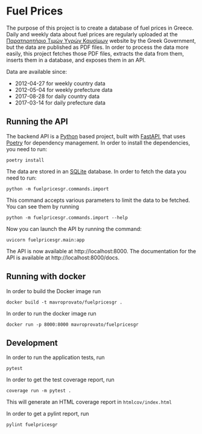 # Fuel Prices

The purpose of this project is to create a database of fuel prices in Greece. Daily and weekly data about fuel prices
are regularly uploaded at the [Παρατηρητήριο Τιμών Υγρών Καυσίμων](http://www.fuelprices.gr) website by the Greek
Government, but the data are published as PDF files. In order to process the data more easily, this project fetches
those PDF files, extracts the data from them, inserts them in a database, and exposes them in an API.

Data are available since:

* 2012-04-27 for weekly country data
* 2012-05-04 for weekly prefecture data
* 2017-08-28 for daily country data
* 2017-03-14 for daily prefecture data

## Running the API

The backend API is a [Python](https://www.python.org) based project, built with [FastAPI](https://fastapi.tiangolo.com),
that uses [Poetry](https://python-poetry.org) for dependency management. In order to install the dependencies, you need
to run:

```
poetry install
```

The data are stored in an [SQLite](https://www.sqlite.org) database. In order to fetch the data you need to run:

```
python -m fuelpricesgr.commands.import
```

This command accepts various parameters to limit the data to be fetched. You can see them by running

```
python -m fuelpricesgr.commands.import --help
```

Now you can launch the API by running the command:

```
uvicorn fuelpricesgr.main:app
```

The API is now available at http://localhost:8000. The documentation for the API is available at
http://localhost:8000/docs.


## Running with docker

In order to build the Docker image run

```
docker build -t mavroprovato/fuelpricesgr .
```

In order to run the docker image run

```
docker run -p 8000:8000 mavroprovato/fuelpricesgr
```

## Development

In order to run the application tests, run

```
pytest
```

In order to get the test coverage report, run

```
coverage run -m pytest .
```

This will generate an HTML coverage report in `htmlcov/index.html`

In order to get a pylint report, run

```
pylint fuelpricesgr
```